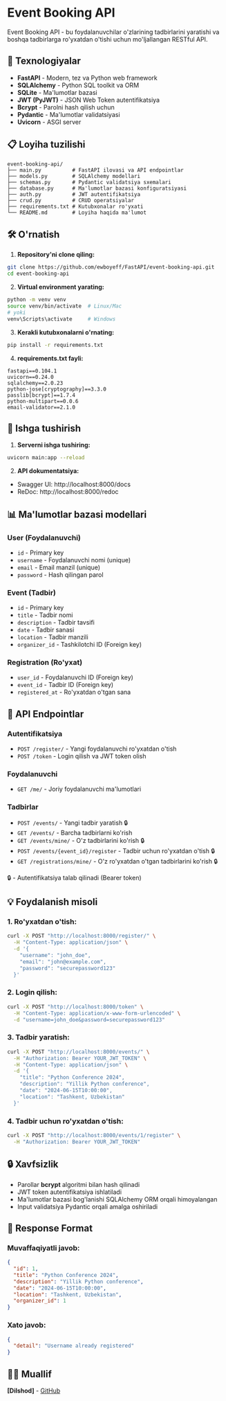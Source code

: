 # Event Booking API

Event Booking API - bu foydalanuvchilar o'zlarining tadbirlarini yaratishi va boshqa tadbirlarga ro'yxatdan o'tishi uchun mo'ljallangan RESTful API.

## 🚀 Texnologiyalar

- **FastAPI** - Modern, tez va Python web framework
- **SQLAlchemy** - Python SQL toolkit va ORM
- **SQLite** - Ma'lumotlar bazasi
- **JWT (PyJWT)** - JSON Web Token autentifikatsiya
- **Bcrypt** - Parolni hash qilish uchun
- **Pydantic** - Ma'lumotlar validatsiyasi
- **Uvicorn** - ASGI server

## 📋 Loyiha tuzilishi

```
event-booking-api/
├── main.py          # FastAPI ilovasi va API endpointlar
├── models.py        # SQLAlchemy modellari
├── schemas.py       # Pydantic validatsiya sxemalari
├── database.py      # Ma'lumotlar bazasi konfiguratsiyasi
├── auth.py          # JWT autentifikatsiya
├── crud.py          # CRUD operatsiyalar
├── requirements.txt # Kutubxonalar ro'yxati
└── README.md        # Loyiha haqida ma'lumot
```

## 🛠️ O'rnatish

1. **Repository'ni clone qiling:**
```bash
git clone https://github.com/ewboyeff/FastAPI/event-booking-api.git
cd event-booking-api
```
2. **Virtual environment yarating:**
```bash
python -m venv venv
source venv/bin/activate  # Linux/Mac
# yoki
venv\Scripts\activate     # Windows
```

3. **Kerakli kutubxonalarni o'rnating:**
```bash
pip install -r requirements.txt
```

4. **requirements.txt fayli:**
```
fastapi==0.104.1
uvicorn==0.24.0
sqlalchemy==2.0.23
python-jose[cryptography]==3.3.0
passlib[bcrypt]==1.7.4
python-multipart==0.0.6
email-validator==2.1.0
```

## 🚀 Ishga tushirish

1. **Serverni ishga tushiring:**
```bash
uvicorn main:app --reload
```

2. **API dokumentatsiya:**
- Swagger UI: http://localhost:8000/docs
- ReDoc: http://localhost:8000/redoc

## 📊 Ma'lumotlar bazasi modellari

### User (Foydalanuvchi)
- `id` - Primary key
- `username` - Foydalanuvchi nomi (unique)
- `email` - Email manzil (unique)  
- `password` - Hash qilingan parol

### Event (Tadbir)
- `id` - Primary key
- `title` - Tadbir nomi
- `description` - Tadbir tavsifi
- `date` - Tadbir sanasi
- `location` - Tadbir manzili
- `organizer_id` - Tashkilotchi ID (Foreign key)

### Registration (Ro'yxat)
- `user_id` - Foydalanuvchi ID (Foreign key)
- `event_id` - Tadbir ID (Foreign key)
- `registered_at` - Ro'yxatdan o'tgan sana

## 🔐 API Endpointlar

### Autentifikatsiya
- `POST /register/` - Yangi foydalanuvchi ro'yxatdan o'tish
- `POST /token` - Login qilish va JWT token olish

### Foydalanuvchi
- `GET /me/` - Joriy foydalanuvchi ma'lumotlari

### Tadbirlar
- `POST /events/` - Yangi tadbir yaratish 🔒
- `GET /events/` - Barcha tadbirlarni ko'rish
- `GET /events/mine/` - O'z tadbirlarini ko'rish 🔒
- `POST /events/{event_id}/register` - Tadbir uchun ro'yxatdan o'tish 🔒
- `GET /registrations/mine/` - O'z ro'yxatdan o'tgan tadbirlarini ko'rish 🔒

🔒 - Autentifikatsiya talab qilinadi (Bearer token)

## 💡 Foydalanish misoli

### 1. Ro'yxatdan o'tish:
```bash
curl -X POST "http://localhost:8000/register/" \
  -H "Content-Type: application/json" \
  -d '{
    "username": "john_doe",
    "email": "john@example.com", 
    "password": "securepassword123"
  }'
```

### 2. Login qilish:
```bash
curl -X POST "http://localhost:8000/token" \
  -H "Content-Type: application/x-www-form-urlencoded" \
  -d "username=john_doe&password=securepassword123"
```

### 3. Tadbir yaratish:
```bash
curl -X POST "http://localhost:8000/events/" \
  -H "Authorization: Bearer YOUR_JWT_TOKEN" \
  -H "Content-Type: application/json" \
  -d '{
    "title": "Python Conference 2024",
    "description": "Yillik Python conference", 
    "date": "2024-06-15T10:00:00",
    "location": "Tashkent, Uzbekistan"
  }'
```

### 4. Tadbir uchun ro'yxatdan o'tish:
```bash
curl -X POST "http://localhost:8000/events/1/register" \
  -H "Authorization: Bearer YOUR_JWT_TOKEN"
```

## 🔒 Xavfsizlik

- Parollar **bcrypt** algoritmi bilan hash qilinadi
- JWT token autentifikatsiya ishlatiladi
- Ma'lumotlar bazasi bog'lanishi SQLAlchemy ORM orqali himoyalangan
- Input validatsiya Pydantic orqali amalga oshiriladi

## 📝 Response Format

### Muvaffaqiyatli javob:
```json
{
  "id": 1,
  "title": "Python Conference 2024",
  "description": "Yillik Python conference",
  "date": "2024-06-15T10:00:00",
  "location": "Tashkent, Uzbekistan",
  "organizer_id": 1
}
```

### Xato javob:
```json
{
  "detail": "Username already registered"
}
```
## 👨‍💻 Muallif

**[Dilshod]** - [GitHub](https://github.com/ewboyeff)

